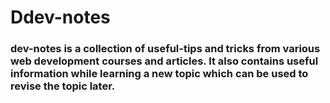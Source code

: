 # Ddev-notes

### dev-notes is a collection of useful-tips and tricks from various web development courses and articles. It also contains useful information while learning a new topic which can be used to revise the topic later.
<!--stackedit_data:
eyJoaXN0b3J5IjpbLTk3MjIxMDM2NF19
-->